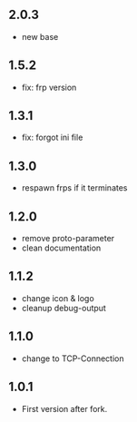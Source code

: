 ## 2.0.3
- new base
## 1.5.2
- fix: frp version
## 1.3.1
- fix: forgot ini file
## 1.3.0
- respawn frps if it terminates
## 1.2.0
- remove proto-parameter
- clean documentation
## 1.1.2
- change icon & logo
- cleanup debug-output
## 1.1.0
- change to TCP-Connection
## 1.0.1
- First version after fork.